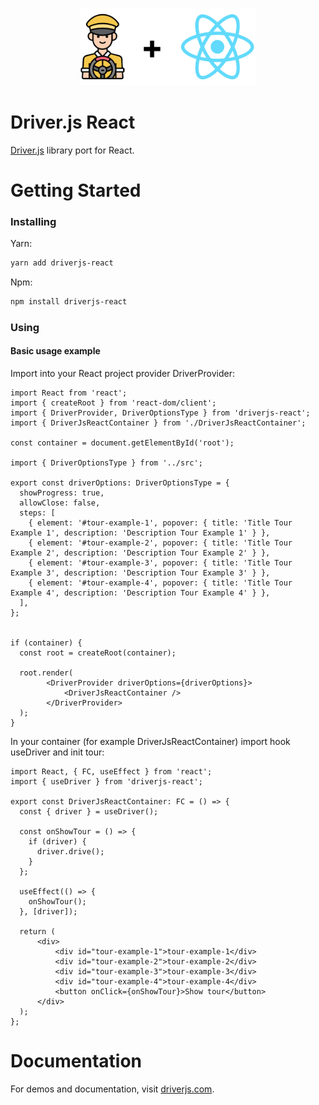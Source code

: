 <h3 align="center">
    <img width="280" src="./public/driverjs-react.png" />
</h3>

# Driver.js React
[Driver.js](https://github.com/kamranahmedse/driver.js) library port for React.

# Getting Started

### Installing

Yarn:
```bash
yarn add driverjs-react
```

Npm:
```bash
npm install driverjs-react
```
### Using

#### Basic usage example

Import into your React project provider DriverProvider:

```tsx
import React from 'react';
import { createRoot } from 'react-dom/client';
import { DriverProvider, DriverOptionsType } from 'driverjs-react';
import { DriverJsReactContainer } from './DriverJsReactContainer';

const container = document.getElementById('root');

import { DriverOptionsType } from '../src';

export const driverOptions: DriverOptionsType = {
  showProgress: true,
  allowClose: false,
  steps: [
    { element: '#tour-example-1', popover: { title: 'Title Tour Example 1', description: 'Description Tour Example 1' } },
    { element: '#tour-example-2', popover: { title: 'Title Tour Example 2', description: 'Description Tour Example 2' } },
    { element: '#tour-example-3', popover: { title: 'Title Tour Example 3', description: 'Description Tour Example 3' } },
    { element: '#tour-example-4', popover: { title: 'Title Tour Example 4', description: 'Description Tour Example 4' } },
  ],
};


if (container) {
  const root = createRoot(container);

  root.render(
        <DriverProvider driverOptions={driverOptions}>
            <DriverJsReactContainer />
        </DriverProvider>
  );
}
```

In your container (for example DriverJsReactContainer) import hook useDriver and init tour:
```tsx
import React, { FC, useEffect } from 'react';
import { useDriver } from 'driverjs-react';

export const DriverJsReactContainer: FC = () => {
  const { driver } = useDriver();

  const onShowTour = () => {
    if (driver) {
      driver.drive();
    }
  };

  useEffect(() => {
    onShowTour();
  }, [driver]);

  return (
      <div>
          <div id="tour-example-1">tour-example-1</div>
          <div id="tour-example-2">tour-example-2</div>
          <div id="tour-example-3">tour-example-3</div>
          <div id="tour-example-4">tour-example-4</div>
          <button onClick={onShowTour}>Show tour</button>
      </div>
  );
};
```
# Documentation

For demos and documentation, visit [driverjs.com](https://driverjs.com/).
